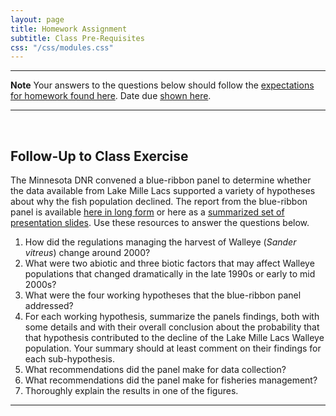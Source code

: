 ```yaml
---
layout: page
title: Homework Assignment
subtitle: Class Pre-Requisites
css: "/css/modules.css"
---
```


----

<div class="alert alert-warning">
  <strong>Note</strong> Your answers to the questions below should follow the <a href="../../resources/hwformat" target="_blank">expectations for homework found here</a>. Date due <a href="../../resources/Dates-Current" target="_blank">shown here</a>.
</div>

----

<br>

## Follow-Up to Class Exercise

The Minnesota DNR convened a blue-ribbon panel to determine whether the data available from Lake Mille Lacs supported a variety of hypotheses about why the fish population declined. The report from the blue-ribbon panel is available [here in long form](MilleLacs_Report.pdf) or here as a [summarized set of presentation slides](MilleLacs_Report_Presentation.pdf). Use these resources to answer the questions below.

1. How did the regulations managing the harvest of Walleye (*Sander vitreus*) change around 2000?
1. What were two abiotic and three biotic factors that may affect Walleye populations that changed dramatically in the late 1990s or early to mid 2000s?
1. What were the four working hypotheses that the blue-ribbon panel addressed?
1. For each working hypothesis, summarize the panels findings, both with some details and with their overall conclusion about the probability that that hypothesis contributed to the decline of the Lake Mille Lacs Walleye population. Your summary should at least comment on their findings for each sub-hypothesis.
1. What recommendations did the panel make for data collection?
1. What recommendations did the panel make for fisheries management?
1. Thoroughly explain the results in one of the figures.


----
